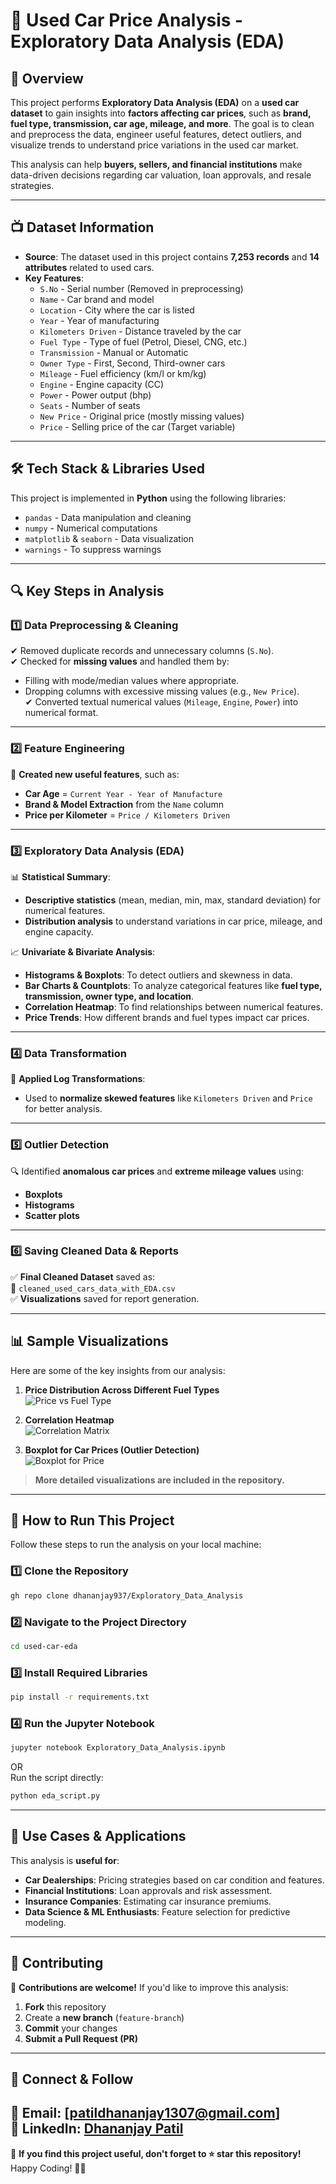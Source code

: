 # 🚗 Used Car Price Analysis - Exploratory Data Analysis (EDA)

## 📌 Overview
This project performs **Exploratory Data Analysis (EDA)** on a **used car dataset** to gain insights into **factors affecting car prices**, such as **brand, fuel type, transmission, car age, mileage, and more**. The goal is to clean and preprocess the data, engineer useful features, detect outliers, and visualize trends to understand price variations in the used car market.

This analysis can help **buyers, sellers, and financial institutions** make data-driven decisions regarding car valuation, loan approvals, and resale strategies.

---

## 📺 Dataset Information
- **Source**: The dataset used in this project contains **7,253 records** and **14 attributes** related to used cars.
- **Key Features**:
  - `S.No` - Serial number (Removed in preprocessing)
  - `Name` - Car brand and model
  - `Location` - City where the car is listed
  - `Year` - Year of manufacturing
  - `Kilometers Driven` - Distance traveled by the car
  - `Fuel Type` - Type of fuel (Petrol, Diesel, CNG, etc.)
  - `Transmission` - Manual or Automatic
  - `Owner Type` - First, Second, Third-owner cars
  - `Mileage` - Fuel efficiency (km/l or km/kg)
  - `Engine` - Engine capacity (CC)
  - `Power` - Power output (bhp)
  - `Seats` - Number of seats
  - `New Price` - Original price (mostly missing values)
  - `Price` - Selling price of the car (Target variable)

---

## 🛠️ Tech Stack & Libraries Used
This project is implemented in **Python** using the following libraries:
- `pandas` - Data manipulation and cleaning
- `numpy` - Numerical computations
- `matplotlib` & `seaborn` - Data visualization
- `warnings` - To suppress warnings

---

## 🔍 Key Steps in Analysis

### **1️⃣ Data Preprocessing & Cleaning**
✔ Removed duplicate records and unnecessary columns (`S.No`).  
✔ Checked for **missing values** and handled them by:
   - Filling with mode/median values where appropriate.
   - Dropping columns with excessive missing values (e.g., `New Price`).  
✔ Converted textual numerical values (`Mileage`, `Engine`, `Power`) into numerical format.

---

### **2️⃣ Feature Engineering**
🚀 **Created new useful features**, such as:
- **Car Age** = `Current Year - Year of Manufacture`
- **Brand & Model Extraction** from the `Name` column
- **Price per Kilometer** = `Price / Kilometers Driven`

---

### **3️⃣ Exploratory Data Analysis (EDA)**
📊 **Statistical Summary**:
- **Descriptive statistics** (mean, median, min, max, standard deviation) for numerical features.
- **Distribution analysis** to understand variations in car price, mileage, and engine capacity.

📈 **Univariate & Bivariate Analysis**:
- **Histograms & Boxplots**: To detect outliers and skewness in data.
- **Bar Charts & Countplots**: To analyze categorical features like **fuel type, transmission, owner type, and location**.
- **Correlation Heatmap**: To find relationships between numerical features.
- **Price Trends**: How different brands and fuel types impact car prices.

---

### **4️⃣ Data Transformation**
🔄 **Applied Log Transformations**:
- Used to **normalize skewed features** like `Kilometers Driven` and `Price` for better analysis.

---

### **5️⃣ Outlier Detection**
🔍 Identified **anomalous car prices** and **extreme mileage values** using:
- **Boxplots**
- **Histograms**
- **Scatter plots**

---

### **6️⃣ Saving Cleaned Data & Reports**
✅ **Final Cleaned Dataset** saved as:  
   📂 `cleaned_used_cars_data_with_EDA.csv`  
✅ **Visualizations** saved for report generation.

---

## 📊 Sample Visualizations
Here are some of the key insights from our analysis:

1. **Price Distribution Across Different Fuel Types**  
   ![Price vs Fuel Type](price_by_fuel_type.png)

2. **Correlation Heatmap**  
   ![Correlation Matrix](correlation_matrix.png)

3. **Boxplot for Car Prices (Outlier Detection)**  
   ![Boxplot for Price](boxplot_price.png)

> **More detailed visualizations are included in the repository.**

---

## 🚀 How to Run This Project
Follow these steps to run the analysis on your local machine:

### **1️⃣ Clone the Repository**
```bash
gh repo clone dhananjay937/Exploratory_Data_Analysis
```
### **2️⃣ Navigate to the Project Directory**
```bash
cd used-car-eda
```
### **3️⃣ Install Required Libraries**
```bash
pip install -r requirements.txt
```
### **4️⃣ Run the Jupyter Notebook**
```bash
jupyter notebook Exploratory_Data_Analysis.ipynb
```
OR  
Run the script directly:
```bash
python eda_script.py
```

---

## 📌 Use Cases & Applications
This analysis is **useful for**:
- **Car Dealerships**: Pricing strategies based on car condition and features.
- **Financial Institutions**: Loan approvals and risk assessment.
- **Insurance Companies**: Estimating car insurance premiums.
- **Data Science & ML Enthusiasts**: Feature selection for predictive modeling.

---

## 🌟 Contributing
🚀 **Contributions are welcome!** If you'd like to improve this analysis:
1. **Fork** this repository
2. Create a **new branch** (`feature-branch`)
3. **Commit** your changes
4. **Submit a Pull Request (PR)**

---

## 🔗 Connect & Follow
📧 Email: [patildhananjay1307@gmail.com]  
🔗 LinkedIn: [Dhananjay Patil](www.linkedin.com/in/dhananjay-patil-b25423315)  
---

🔔 **If you find this project useful, don't forget to ⭐ star this repository!**  
Happy Coding! 🚀😊  

